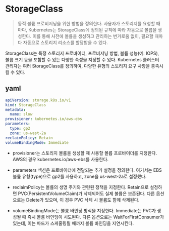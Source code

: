 # StorageClass

> 동적 볼륨 프로비저닝을 위한 방법을 정의한다. 사용자가 스토리지를 요청할 때마다, Kubernetes는 StorageClass에 정의된 규칙에 따라 자동으로 볼륨을 생성한다. 이를 통해 사전에 볼륨을 생성하고 관리하는 번거로움 없이, 필요할 때마다 자동으로 스토리지 리소스를 할당받을 수 있다.

StorageClass는 특정 스토리지 프로바이더, 프로비저닝 방법, 볼륨 성능(예: IOPS), 볼륨 크기 등을 포함할 수 있는 다양한 속성을 지정할 수 있다. Kubernetes 클러스터 관리자는 여러 StorageClass를 정의하여, 다양한 유형의 스토리지 요구 사항을 충족시킬 수 있다.

## yaml

```yaml
apiVersion: storage.k8s.io/v1
kind: StorageClass
metadata:
  name: slow
provisioner: kubernetes.io/aws-ebs
parameters:
  type: gp2
  zone: us-west-2a
reclaimPolicy: Retain
volumeBindingMode: Immediate
```

- provisioner는 스토리지 볼륨을 생성할 때 사용할 볼륨 프로바이더를 지정한다. AWS의 경우 kubernetes.io/aws-ebs를 사용한다.

- parameters 섹션은 프로바이더에 전달되는 추가 설정을 정의한다. 여기서는 EBS 볼륨 유형(type)으로 gp2를 사용하고, zone을 us-west-2a로 설정했다.

- reclaimPolicy는 볼륨의 생명 주기와 관련된 정책을 지정한다. Retain으로 설정하면 PVC(PersistentVolumeClaim)가 삭제되어도 실제 볼륨은 보존된다. 다른 옵션으로는 Delete가 있으며, 이 경우 PVC 삭제 시 볼륨도 함께 삭제된다.

- volumeBindingMode는 볼륨 바인딩 방식을 지정한다. Immediate는 PVC가 생성될 때 즉시 볼륨 바인딩이 시도된다. 다른 옵션으로는 WaitForFirstConsumer가 있는데, 이는 파드가 스케줄링될 때까지 볼륨 바인딩을 지연시킨다.


